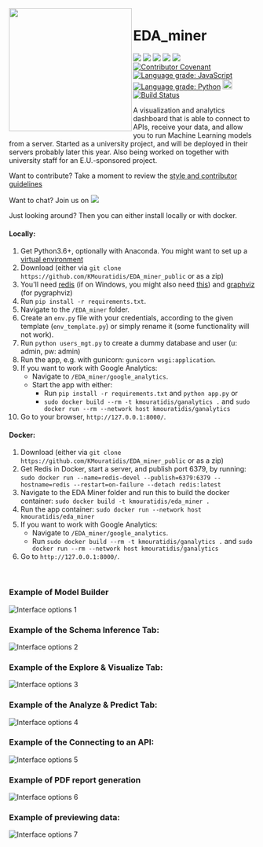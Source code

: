 <img src="https://github.com/KMouratidis/EDA_miner_public/blob/master/EDA_miner/static/images/y3d.png" width="250" align="left">

# EDA_miner

<badges> <img src="https://img.shields.io/badge/doc--coverage-75%25-brightgreen.svg"> <img src="https://img.shields.io/badge/code--coverage-62%25-green.svg"> <img src="https://img.shields.io/badge/tests-100%25-brightgreen.svg"> <a href="https://www.gnu.org/licenses/gpl-3.0"><img src="https://img.shields.io/badge/License-GPLv3-blue.svg"></a> <img src="https://img.shields.io/badge/docker%20build-passing-brightgreen.svg">  [![Contributor Covenant](https://img.shields.io/badge/Contributor%20Covenant-v1.4%20adopted%20(modified)-ff69b4.svg)](CODE_OF_CONDUCT.md)  </badges>
<a href="https://lgtm.com/projects/g/KMouratidis/EDA_miner_public/context:javascript"><img alt="Language grade: JavaScript" src="https://img.shields.io/lgtm/grade/javascript/g/KMouratidis/EDA_miner_public.svg?logo=lgtm&logoWidth=18"/></a>
<a href="https://lgtm.com/projects/g/KMouratidis/EDA_miner_public/context:python"><img alt="Language grade: Python" src="https://img.shields.io/lgtm/grade/python/g/KMouratidis/EDA_miner_public.svg?logo=lgtm&logoWidth=18"/></a>
<a href="https://codeclimate.com/github/KMouratidis/EDA_miner_public/maintainability"><img src="https://api.codeclimate.com/v1/badges/63c6e2c44862a35e148e/maintainability" height=20 /></a>
[![Build Status](https://travis-ci.com/KMouratidis/EDA_miner_public.svg?branch=master)](https://travis-ci.com/KMouratidis/EDA_miner_public)

A visualization and analytics dashboard that is able to connect to APIs, receive your data,
and allow you to run Machine Learning models from a server. Started as a university project, and will be deployed in their servers probably later this year.
Also being worked on together with university staff for an E.U.-sponsored project.


Want to contribute? Take a moment to review the [style and contributor guidelines](https://github.com/KMouratidis/EDA_miner_public/wiki/Style-guide-and-contributor-guidelines)

Want to chat? Join us on <a href="https://join.slack.com/t/edaminer/shared_invite/enQtNzA5MDc1MTE3NDk0LTJmNGYyYTY4NDAwMGJkYTI5NDg2NzAyOWQ2OTcxYTU0NTc4NzEwMWQ0ZjAwYWFkYmUyYjJmZWFkZjM3OWZkYmY"><img src="https://img.shields.io/badge/chat-slack-blueviolet.svg"></a>

Just looking around? Then you can either install locally or with docker.

#### Locally:
1. Get Python3.6+, optionally with Anaconda. You might want to set up a [virtual environment](https://stackoverflow.com/questions/41972261/what-is-a-virtualenv-and-why-should-i-use-one)
2. Download (either via `git clone https://github.com/KMouratidis/EDA_miner_public` or as a zip)
3. You'll need [redis](https://redis.io) (if on Windows, you might also need [this](https://github.com/dmajkic/redis/downloads)) and [graphviz](https://www.graphviz.org/) (for pygraphviz)
4. Run `pip install -r requirements.txt`.
5. Navigate to the `/EDA_miner` folder.
6. Create an `env.py` file with your credentials, according to the given template (`env_template.py`) or simply rename it (some functionality will not work).
7. Run `python users_mgt.py` to create a dummy database and user (u: admin, pw: admin)
8. Run the app, e.g. with gunicorn: `gunicorn wsgi:application`.
9. If you want to work with Google Analytics:
    - Navigate to `/EDA_miner/google_analytics`.
    - Start the app with either:
      - Run `pip install -r requirements.txt` and `python app.py`
    or
      - `sudo docker build --rm -t kmouratidis/ganalytics .` and `sudo docker run --rm --network host kmouratidis/ganalytics`
10. Go to your browser, `http://127.0.0.1:8000/`.

#### Docker:
1. Download (either via `git clone https://github.com/KMouratidis/EDA_miner_public` or as a zip)
2. Get Redis in Docker, start a server, and publish port 6379, by running: `sudo docker run --name=redis-devel --publish=6379:6379 --hostname=redis --restart=on-failure --detach redis:latest`
3. Navigate to the EDA Miner folder and run this to build the docker container: `sudo docker build -t kmouratidis/eda_miner .`
4. Run the app container: `sudo docker run --network host kmouratidis/eda_miner`
5. If you want to work with Google Analytics:
    - Navigate to `/EDA_miner/google_analytics`.
    - Run `sudo docker build --rm -t kmouratidis/ganalytics .` and `sudo docker run --rm --network host kmouratidis/ganalytics`
6. Go to `http://127.0.0.1:8000/`.
<br>

### Example of Model Builder

![Interface options 1](https://raw.githubusercontent.com/KMouratidis/EDA_miner_public/master/images/screenshots/ModelBuilder.png)

### Example of the Schema Inference Tab:

![Interface options 2](https://raw.githubusercontent.com/KMouratidis/EDA_miner_public/master/images/screenshots/Datatype_Inference.png)

### Example of the Explore & Visualize Tab:

![Interface options 3](https://raw.githubusercontent.com/KMouratidis/EDA_miner_public/master/images/screenshots/GraphMaker.png)

### Example of the Analyze & Predict Tab:

![Interface options 4](https://raw.githubusercontent.com/KMouratidis/EDA_miner_public/master/images/screenshots/FittingModels.png)

### Example of the Connecting to an API:

![Interface options 5](https://raw.githubusercontent.com/KMouratidis/EDA_miner_public/master/images/screenshots/API_connect.png)

### Example of PDF report generation
![Interface options 6](https://raw.githubusercontent.com/KMouratidis/EDA_miner_public/master/images/screenshots/PDF_Reports.png)

### Example of previewing data:

![Interface options 7](https://raw.githubusercontent.com/KMouratidis/EDA_miner_public/master/images/screenshots/Preview_Data.png)

